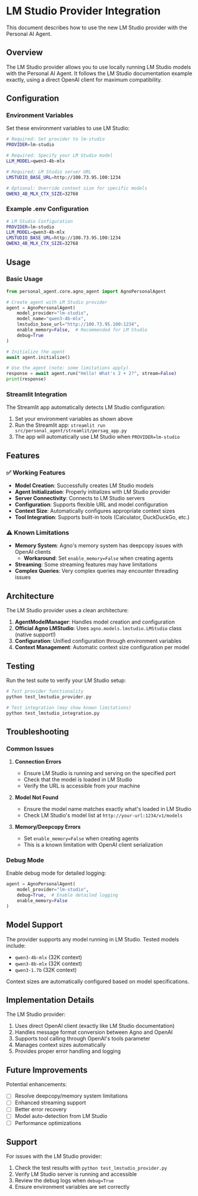 # LM Studio Provider Integration

This document describes how to use the new LM Studio provider with the Personal AI Agent.

## Overview

The LM Studio provider allows you to use locally running LM Studio models with the Personal AI Agent. It follows the LM Studio documentation example exactly, using a direct OpenAI client for maximum compatibility.

## Configuration

### Environment Variables

Set these environment variables to use LM Studio:

```bash
# Required: Set provider to lm-studio
PROVIDER=lm-studio

# Required: Specify your LM Studio model
LLM_MODEL=qwen3-4b-mlx

# Required: LM Studio server URL
LMSTUDIO_BASE_URL=http://100.73.95.100:1234

# Optional: Override context size for specific models
QWEN3_4B_MLX_CTX_SIZE=32768
```

### Example .env Configuration

```bash
# LM Studio Configuration
PROVIDER=lm-studio
LLM_MODEL=qwen3-4b-mlx
LMSTUDIO_BASE_URL=http://100.73.95.100:1234
QWEN3_4B_MLX_CTX_SIZE=32768
```

## Usage

### Basic Usage

```python
from personal_agent.core.agno_agent import AgnoPersonalAgent

# Create agent with LM Studio provider
agent = AgnoPersonalAgent(
    model_provider="lm-studio",
    model_name="qwen3-4b-mlx",
    lmstudio_base_url="http://100.73.95.100:1234",
    enable_memory=False,  # Recommended for LM Studio
    debug=True
)

# Initialize the agent
await agent.initialize()

# Use the agent (note: some limitations apply)
response = await agent.run("Hello! What's 2 + 2?", stream=False)
print(response)
```

### Streamlit Integration

The Streamlit app automatically detects LM Studio configuration:

1. Set your environment variables as shown above
2. Run the Streamlit app: `streamlit run src/personal_agent/streamlit/persag_app.py`
3. The app will automatically use LM Studio when `PROVIDER=lm-studio`

## Features

### ✅ Working Features

- **Model Creation**: Successfully creates LM Studio models
- **Agent Initialization**: Properly initializes with LM Studio provider
- **Server Connectivity**: Connects to LM Studio servers
- **Configuration**: Supports flexible URL and model configuration
- **Context Size**: Automatically configures appropriate context sizes
- **Tool Integration**: Supports built-in tools (Calculator, DuckDuckGo, etc.)

### ⚠️ Known Limitations

- **Memory System**: Agno's memory system has deepcopy issues with OpenAI clients
  - **Workaround**: Set `enable_memory=False` when creating agents
- **Streaming**: Some streaming features may have limitations
- **Complex Queries**: Very complex queries may encounter threading issues

## Architecture

The LM Studio provider uses a clean architecture:

1. **AgentModelManager**: Handles model creation and configuration
2. **Official Agno LMStudio**: Uses `agno.models.lmstudio.LMStudio` class (native support!)
3. **Configuration**: Unified configuration through environment variables
4. **Context Management**: Automatic context size configuration per model

## Testing

Run the test suite to verify your LM Studio setup:

```bash
# Test provider functionality
python test_lmstudio_provider.py

# Test integration (may show known limitations)
python test_lmstudio_integration.py
```

## Troubleshooting

### Common Issues

1. **Connection Errors**
   - Ensure LM Studio is running and serving on the specified port
   - Check that the model is loaded in LM Studio
   - Verify the URL is accessible from your machine

2. **Model Not Found**
   - Ensure the model name matches exactly what's loaded in LM Studio
   - Check LM Studio's model list at `http://your-url:1234/v1/models`

3. **Memory/Deepcopy Errors**
   - Set `enable_memory=False` when creating agents
   - This is a known limitation with OpenAI client serialization

### Debug Mode

Enable debug mode for detailed logging:

```python
agent = AgnoPersonalAgent(
    model_provider="lm-studio",
    debug=True,  # Enable detailed logging
    enable_memory=False
)
```

## Model Support

The provider supports any model running in LM Studio. Tested models include:

- `qwen3-4b-mlx` (32K context)
- `qwen3-8b-mlx` (32K context)
- `qwen3-1.7b` (32K context)

Context sizes are automatically configured based on model specifications.

## Implementation Details

The LM Studio provider:

1. Uses direct OpenAI client (exactly like LM Studio documentation)
2. Handles message format conversion between Agno and OpenAI
3. Supports tool calling through OpenAI's tools parameter
4. Manages context sizes automatically
5. Provides proper error handling and logging

## Future Improvements

Potential enhancements:

- [ ] Resolve deepcopy/memory system limitations
- [ ] Enhanced streaming support
- [ ] Better error recovery
- [ ] Model auto-detection from LM Studio
- [ ] Performance optimizations

## Support

For issues with the LM Studio provider:

1. Check the test results with `python test_lmstudio_provider.py`
2. Verify LM Studio server is running and accessible
3. Review the debug logs when `debug=True`
4. Ensure environment variables are set correctly
